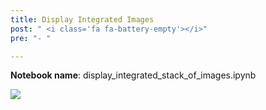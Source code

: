 ```yaml
---
title: Display Integrated Images
post: " <i class='fa fa-battery-empty'></i>"
pre: "- "

---
```


**Notebook name**: display_integrated_stack_of_images.ipynb

<img src='/images/comingsoon.png' />
